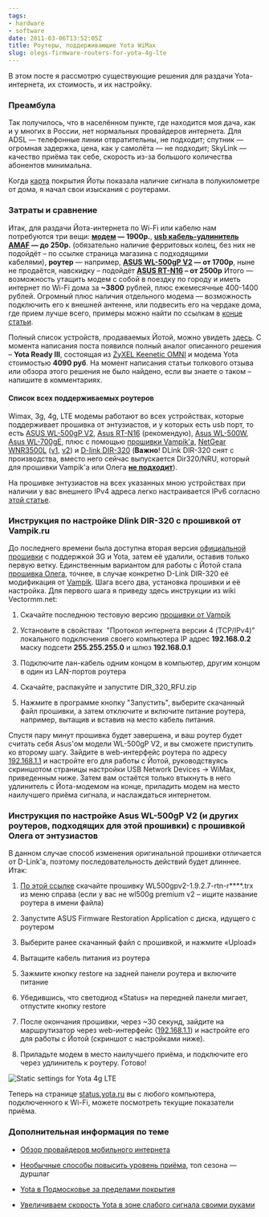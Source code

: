 ```yaml
---
tags:
- hardware
- software
date: 2011-03-06T13:52:05Z
title: Роутеры, поддерживающие Yota WiMax
slug: olegs-firmware-routers-for-yota-4g-lte
---
```


В этом посте я рассмотрю существующие решения для раздачи Yota-интернета, их стоимость, и их настройку.

### <a id="intro">Преамбула</a>

Так получилось, что в населённом пункте, где находится моя дача, как и у многих в России, нет нормальных провайдеров интернета. Для ADSL — телефонные линии отвратительны, не подходит; спутник — огромная задержка, цена, как у самолёта — не подходит; SkyLink — качество приёма так себе, скорость из-за большого количества абонентов минимальна.

Когда [карта](https://www.yota.ru/coverage/) покрытия Йоты показала наличие сигнала в полукилометре от дома, я начал свои изыскания с роутерами.

<!--more-->

### <a id="spending">Затраты и сравнение</a>

Итак, для раздачи Йота-интернета по Wi-Fi или кабелю нам потребуются три вещи: **[модем](https://www.yota.ru/modem/) — 1900р.**, **[usb кабель-удлинитель AMAF](https://www.ulmart.ru/catalog/cables_usb?sort=5&viewType=1&filters=950_4173%2C) — до 250р.** (обязательно наличие ферритовых колец, без них не подойдёт – по ссылке страница магазина с подходящими кабелями), **роутер** — например, **[ASUS WL-500gP V2](https://market.yandex.ru/model.xml?hid=723087&modelid=2066161&show-uid=312012312875990561) — от 1700р**, ныне не продаётся, навскидку – подойдёт **[ASUS RT-N16](https://market.yandex.ru/model.xml?&modelid=5053597) – от 2500р** Итого — возможность утащить модем с собой в поездку по городу и иметь интернет по Wi-Fi дома за **~3800** рублей, плюс ежемесячные 400-1400 рублей. Огромный плюс наличия отдельного модема — возможность подключить его к внешней антенне, или подвесить его на чердаке дома, где прием лучше всего, примеры можно найти по ссылкам в [конце статьи](#additional_info).

Полный список устройств, продаваемых Йотой, можно увидеть [здесь](https://www.yota.ru/modem/). С момента написания поста появился полный аналог описанного решения – **Yota Ready III**, состоящая из [ZyXEL Keenetic OMNI](https://zyxel.ru/keenetic-omni) и модема Yota стоимостью **4090 руб**. На момент написания статьи толкового отзыва или обзора этого решения не было найдено, если вы знаете о таком – напишите в комментариях.

#### <a id="routers_list">Список всех поддерживаемых роутеров</a>

Wimax, 3g, 4g, LTE модемы работают во всех устройствах, которые поддерживает прошивка от энтузиастов, и у которых есть usb порт, то есть [ASUS WL-500gP V2](https://market.yandex.ru/model.xml?hid=723087&modelid=2066161&show-uid=312012312875990561), [Asus RT-N16](https://market.yandex.ru/model.xml?modelid=5053597) (рекомендую), [Asus WL-500W](https://market.yandex.ru/model.xml?modelid=971068), [Asus WL-700gE](https://market.yandex.ru/model.xml?modelid=971069), плюс с помощью [прошивки Vampik'а](http://vampik.ru/), [NetGear WNR3500L](https://market.yandex.ru/model.xml?modelid=6314600&hid=723087) ([v1](http://vampik.ru/proshivka-dlya-netgear-wnr3500l/), [v2](http://vampik.ru/proshivka-dlya-netgear-wnr3500lv2/)) и [D-link DIR-320](https://market.yandex.ru/model.xml?modelid=2094700&hid=723087&text=dir+320&srnum=67) (**Важно**! DLink DIR-320 снят с производства, вместо него сейчас выпускается Dir320/NRU, который для прошивки Vampik'а или Олега **[не подходит](http://vampik.ru/proshivka-dlya-d-link-dir-320/)**).

На прошивке энтузиастов на всех указанных мною устройствах при наличии у вас внешнего IPv4 адреса легко настраивается <a id="ipv6">IPv6</a> согласно [этой статье](https://github.com/wl500g/wl500g/wiki/GUIIPConfigIPv6HowTo6in4).

### <a id="DIR-320">Инструкция по настройке Dlink DIR-320</a> с прошивкой от Vampik.ru

До последнего времени была доступна вторая версия [официальной прошивки](http://ftp.dlink.ru/pub/Router/DIR-320/Firmware/) с поддержкой 3G и Yota, затем её удалили, оставив только первую ветку. Единственным вариантом для работы с Йотой стала [прошивка Олега](https://github.com/wl500g/wl500g), точнее, в случае конкретно D-Link DIR-320 её модификация от [Vampik](http://vampik.ru/proshivka-dlya-d-link-dir-320/). Шага всего два, установка прошивки и её настройка. Для первого шага я приведу здесь инструкции из wiki Vectormm.net:

 1. Скачайте последнюю тестовую версию [прошивки от Vampik](http://vampik.ru/proshivka-dlya-d-link-dir-320/)

 1. Установите в свойствах  "Протокол интернета версии 4 (TCP/IPv4)" локального подключения своего компьютера IP адрес **192.168.0.2** маску подсети **255.255.255.0** и шлюз **192.168.0.1**

 1. Подключите лан-кабель одним концом в компьютер, другим концом в один из LAN-портов роутера

 1. Скачайте, распакуйте и запустите DIR_320_RFU.zip

 1. Нажмите в программе кнопку "Запустить", выберите скачанный файл прошивки, а затем отключите и включите питание роутера, например, вытащив и вставив на место кабель питания.

Спустя пару минут прошивка будет завершена, и ваш роутер будет считать себя Asus'ом модели WL-500gP V2, и вы сможете приступить ко второму шагу. Зайдите в web-интерфейс роутера по адресу [192.168.1.1](http://192.168.1.1/) и настройте его для работы с Йотой, руководствуясь скриншотом страницы настройки USB Network Devices -> WiMax, приведенным ниже. Затем вам остаётся только втыкнуть в него удлинитель с Йота-модемом на конце, приладить  модем на место наилучшего приёма сигнала, и наслаждаться интернетом.

### <a id="asus-wl500gp"> Инструкция по настройке Asus WL-500gP V2</a> (и других роутеров, подходящих для этой прошивки) с прошивкой Олега от энтузиастов

В данном случае способ изменения оригинальной прошивки отличается от D-Link'а, поэтому последовательность действий будет длиннее. Итак:

 1. [По этой ссылке](https://github.com/wl500g/wl500g) скачайте прошивку WL500gpv2-1.9.2.7-rtn-r****.trx из меню справа (если у вас не wl500g premium v2 – ищите название роутера в имени файла)

 1. Запустите ASUS Firmware Restoration Application с диска, идущего с роутером

 1. Выберите ранее скачанный файл с прошивкой, и нажмите «Upload»

 1. Вытащите кабель питания из роутера

 1. Зажмите кнопку restore на задней панели роутера и включите питание

 1. Убедившись, что светодиод «Status» на передней панели мигает, отпустите кнопку restore

 1. После окончания прошивки, через ~30 секунд, зайдите на маршрутизатор через web-интерфейс ([192.168.1.1](http://192.168.1.1/)) и настройте его для работы с Йотой (скриншот с настройками ниже).

 1. Приладьте модем в место наилучшего приёма, и подключите его через удлинитель к роутеру. Готово!

![Static settings for Yota 4g LTE](/images/posts/yota_4g_lte_static_settings.jpg#center)

Теперь на странице [status.yota.ru](http://status.yota.ru) вы с любого компьютера, подключенного к Wi-Fi, можете посмотреть текущие показатели приёма.

### <a id="additional_info">Дополнительная информация по теме</a>

* [Обзор провайдеров мобильного интернета](https://geektimes.ru/post/101063/)

* [Необычные способы повысить уровень приёма](https://www.yaplakal.com/forum2/topic283978.html), топ сезона — дуршлаг

* [Yota в Подмосковье за пределами покрытия](https://geektimes.ru/post/95404/)

* [Увеличиваем скорость Yota в зоне слабого сигнала своими руками](https://geektimes.ru/post/256496/)
